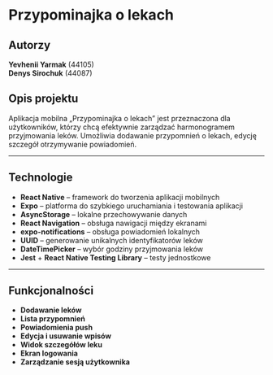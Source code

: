 # Przypominajka o lekach

## Autorzy

**Yevhenii Yarmak** (44105)  
**Denys Sirochuk** (44087)

## Opis projektu

Aplikacja mobilna „Przypominajka o lekach” jest przeznaczona dla użytkowników, którzy chcą efektywnie zarządzać harmonogramem przyjmowania leków. Umożliwia dodawanie przypomnień o lekach, edycję szczegół otrzymywanie powiadomień.

---

## Technologie

- **React Native** – framework do tworzenia aplikacji mobilnych
- **Expo** – platforma do szybkiego uruchamiania i testowania aplikacji
- **AsyncStorage** – lokalne przechowywanie danych
- **React Navigation** – obsługa nawigacji między ekranami
- **expo-notifications** – obsługa powiadomień lokalnych
- **UUID** – generowanie unikalnych identyfikatorów leków
- **DateTimePicker** – wybór godziny przyjmowania leków
- **Jest** + **React Native Testing Library** – testy jednostkowe

---

## Funkcjonalności

- **Dodawanie leków**
- **Lista przypomnień**
- **Powiadomienia push**
- **Edycja i usuwanie wpisów**
- **Widok szczegółów leku**
- **Ekran logowania** 
- **Zarządzanie sesją użytkownika**